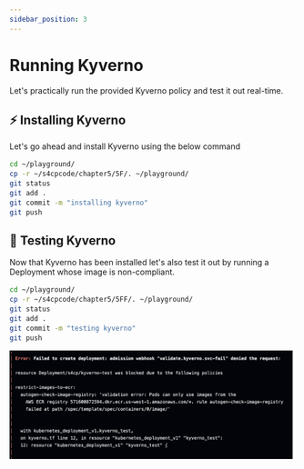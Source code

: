 ```yaml
---
sidebar_position: 3
---
```


# Running Kyverno

Let's practically run the provided Kyverno policy and test it out real-time.

## ⚡ Installing Kyverno
 
Let's go ahead and install Kyverno using the below command 

```bash
cd ~/playground/
cp -r ~/s4cpcode/chapter5/5F/. ~/playground/
git status
git add .
git commit -m "installing kyverno"
git push
```

## 🧪 Testing Kyverno

Now that Kyverno has been installed let's also test it out by running a Deployment whose image is non-compliant.

```bash
cd ~/playground/
cp -r ~/s4cpcode/chapter5/5FF/. ~/playground/
git status
git add .
git commit -m "testing kyverno"
git push
```

![](img/kyverno_fail.png)

